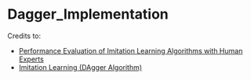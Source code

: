 # Dagger_Implementation

Credits to: 
- [Performance Evaluation of Imitation Learning Algorithms with Human Experts](https://github.com/ErikBavenstrand/Performance-Evaluation-of-Imitation-Learning-Algorithms-with-Human-Experts.git)
- [Imitation Learning (DAgger Algorithm)](https://github.com/kvgarimella/dagger.git)
